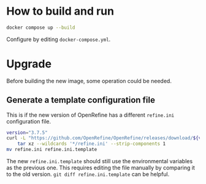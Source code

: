 # How to build and run

```bash
docker compose up --build
```

Configure by editing `docker-compose.yml`.

# Upgrade

Before building the new image, some operation could be needed.

## Generate a template configuration file

This is if the new version of OpenRefine has a different `refine.ini` configuration file.

```bash
version="3.7.5"
curl -L "https://github.com/OpenRefine/OpenRefine/releases/download/${version}/openrefine-linux-${version}.tar.gz" |
    tar xz --wildcards '*/refine.ini' --strip-components 1
mv refine.ini refine.ini.template
```

The new `refine.ini.template` should still use the environmental variables as the previous one.
This requires editing the file manually by comparing it to the old version.
`git diff refine.ini.template` can be helpful.
